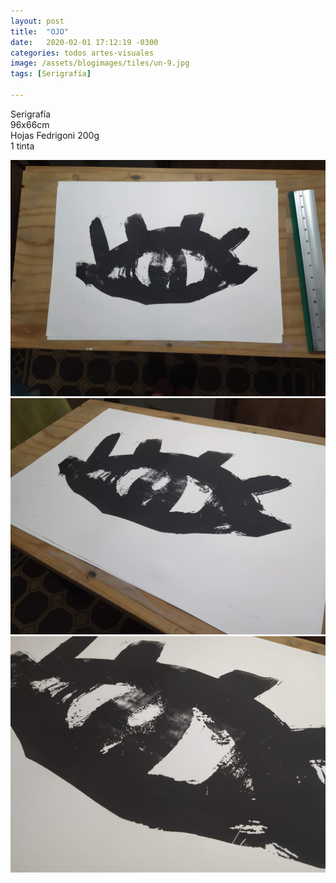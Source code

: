```yaml
---
layout: post
title:  "OJO"
date:   2020-02-01 17:12:19 -0300
categories: todos artes-visuales
image: /assets/blogimages/tiles/un-9.jpg
tags: [Serigrafía]

---
```

Serigrafía<br>96x66cm<br>Hojas Fedrigoni 200g<br>1 tinta

<img class="post-image-full" src="/assets/blogimages/un-7.jpg">
<img class="post-image-full" src="/assets/blogimages/un-8.jpg">
<img class="post-image-full" src="/assets/blogimages/un-9.jpg">